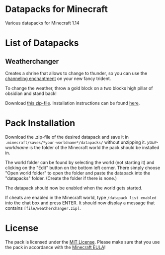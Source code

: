 # Datapacks for Minecraft
Various datapacks for Minecraft 1.14

# List of Datapacks

## Weatherchanger
Creates a shrine that allows to change to thunder, so you can use the [channeling enchantment](https://minecraft.gamepedia.com/Channeling) on your new fancy trident.

To change the weather, throw a gold block on a two blocks high pillar of obsidian and stand back!

Download [this zip-file](_packs/Weatherchanger-V2.zip). Installation instructions can be found [here](#Pack-Installation).

# Pack Installation
Download the .zip-file of the desired datapack and save it in `.minecraft/saves/*your-worldname*/datapacks/` without unzipping it. *your-worldname* is the folder of the Minecraft world the pack should be installed in.

The world folder can be found by selecting the world (not starting it) and clicking on the "Edit" button on the bottom left corner. There simply choose "Open world folder" to open the folder and paste the datapack into the "datapacks" folder. (Create the folder if there is none.)

The datapack should now be enabled when the world gets started.

If cheats are enabled in the Minecraft world, type `/datapack list enabled` into the chat box and press ENTER. It should now display a message that contains `[file/weatherchanger.zip]`.

# License
The pack is licensed under the [MIT License](LICENSE.md). Please make sure that you use the pack in accordance with the [Minecraft EULA](https://account.mojang.com/documents/minecraft_eula)!